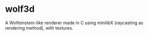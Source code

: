 # wolf3d
A Wolfeinstein-like renderer made in C using minilibX (raycasting as rendering method), with textures.
